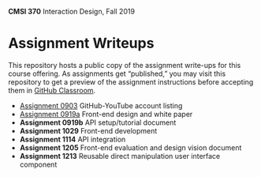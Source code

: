 **CMSI 370** Interaction Design, Fall 2019

# Assignment Writeups
This repository hosts a public copy of the assignment write-ups for this course offering. As assignments get “published,” you may visit this repository to get a preview of the assignment instructions before accepting them in [GitHub Classroom](https://classroom.github.com).

- [Assignment 0903](http://dondi.lmu.build/fall2019/cmsi370/cmsi370-fall2019-hw0903.pdf) GitHub-YouTube account listing
- [Assignment 0919a](./front-end-design.md) Front-end design and white paper
- **Assignment 0919b** API setup/tutorial document
- **Assignment 1029** Front-end development
- **Assignment 1114** API integration
- **Assignment 1205** Front-end evaluation and design vision document
- **Assignment 1213** Reusable direct manipulation user interface component
